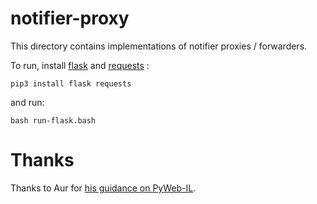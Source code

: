 # notifier-proxy

This directory contains implementations of notifier proxies / forwarders.

To run, install [flask](https://en.wikipedia.org/wiki/Flask_%28web_framework%29)
and [requests](https://pypi.org/project/requests/) :

```
pip3 install flask requests
```

and run:

```
bash run-flask.bash
```

# Thanks

Thanks to Aur for [his guidance on PyWeb-IL](https://groups.google.com/forum/#!topic/pyweb-il/Ex74qAikWas).
